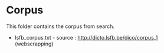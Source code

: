# Corpus
This folder contains the corpus from search.

- lsfb_corpus.txt - source : http://dicto.lsfb.be/dico/corpus_1 (webscrapping)

